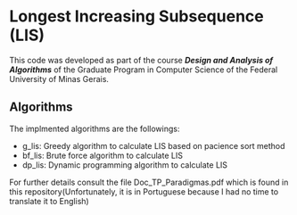 # Longest Increasing Subsequence (LIS)

This code was developed as part of the course ***Design and Analysis of Algorithms*** of the Graduate Program in Computer Science of the Federal University of Minas Gerais.

## Algorithms
The implmented algorithms are the followings:
- g_lis: Greedy algorithm to calculate LIS based on pacience sort method
- bf_lis: Brute force algorithm to calculate LIS
- dp_lis: Dynamic programming algorithm to calculate LIS

For further details consult the file Doc_TP_Paradigmas.pdf which is found in this repository(Unfortunately, it is in Portuguese because I had no time to translate it to English)
